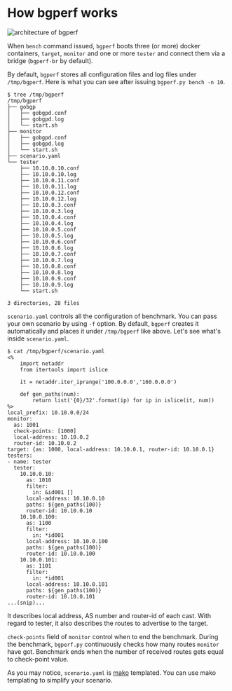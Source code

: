 # How bgperf works

![architecture of bgperf](./bgperf.jpg)

When `bench` command issued, `bgperf` boots three (or more) docker containers,
`target`, `monitor` and one or more `tester` and connect them via a bridge (`bgperf-br` by default).

By default, `bgperf` stores all configuration files and log files under `/tmp/bgperf`.
Here is what you can see after issuing `bgperf.py bench -n 10`.

```shell
$ tree /tmp/bgperf
/tmp/bgperf
├── gobgp
│   ├── gobgpd.conf
│   ├── gobgpd.log
│   └── start.sh
├── monitor
│   ├── gobgpd.conf
│   ├── gobgpd.log
│   └── start.sh
├── scenario.yaml
└── tester
    ├── 10.10.0.10.conf
    ├── 10.10.0.10.log
    ├── 10.10.0.11.conf
    ├── 10.10.0.11.log
    ├── 10.10.0.12.conf
    ├── 10.10.0.12.log
    ├── 10.10.0.3.conf
    ├── 10.10.0.3.log
    ├── 10.10.0.4.conf
    ├── 10.10.0.4.log
    ├── 10.10.0.5.conf
    ├── 10.10.0.5.log
    ├── 10.10.0.6.conf
    ├── 10.10.0.6.log
    ├── 10.10.0.7.conf
    ├── 10.10.0.7.log
    ├── 10.10.0.8.conf
    ├── 10.10.0.8.log
    ├── 10.10.0.9.conf
    ├── 10.10.0.9.log
    └── start.sh

3 directories, 28 files
```

`scenario.yaml` controls all the configuration of benchmark. You can pass your own scenario by using `-f` option.
By default, `bgperf` creates it automatically and places it under `/tmp/bgperf` like above. Let's see what's inside `scenario.yaml`.

```shell
$ cat /tmp/bgperf/scenario.yaml
<%
    import netaddr
    from itertools import islice

    it = netaddr.iter_iprange('100.0.0.0','160.0.0.0')

    def gen_paths(num):
        return list('{0}/32'.format(ip) for ip in islice(it, num))
%>
local_prefix: 10.10.0.0/24
monitor:
  as: 1001
  check-points: [1000]
  local-address: 10.10.0.2
  router-id: 10.10.0.2
target: {as: 1000, local-address: 10.10.0.1, router-id: 10.10.0.1}
testers:
- name: tester
  tester:
    10.10.0.10:
      as: 1010
      filter:
        in: &id001 []
      local-address: 10.10.0.10
      paths: ${gen_paths(100)}
      router-id: 10.10.0.10
    10.10.0.100:
      as: 1100
      filter:
        in: *id001
      local-address: 10.10.0.100
      paths: ${gen_paths(100)}
      router-id: 10.10.0.100
    10.10.0.101:
      as: 1101
      filter:
        in: *id001
      local-address: 10.10.0.101
      paths: ${gen_paths(100)}
      router-id: 10.10.0.101
...(snip)...
```

It describes local address, AS number and router-id of each cast.
With regard to tester, it also describes the routes to advertise to the target.

`check-points` field of `monitor` control when to end the benchmark.
During the benchmark, `bgperf.py` continuously checks how many routes `monitor` have got.
Benchmark ends when the number of received routes gets equal to check-point value.

As you may notice, `scenario.yaml` is [mako](http://www.makotemplates.org/) templated. You can use mako templating to simplify
your scenario.
